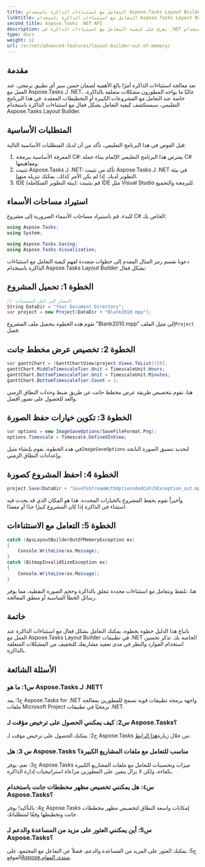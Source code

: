 ```yaml
---
title: التعامل مع استثناءات الذاكرة باستخدام Aspose.Tasks Layout Builder
linktitle: التعامل مع استثناءات الذاكرة باستخدام Aspose.Tasks Layout Builder
second_title: Aspose.Tasks .NET API
description: تعرف على كيفية التعامل مع استثناءات الذاكرة في .NET باستخدام Aspose.Tasks Layout Builder بكفاءة. دليل خطوة بخطوة مع أمثلة التعليمات البرمجية.
type: docs
weight: 12
url: /ar/net/advanced-features/layout-builder-out-of-memory/
---
```

## مقدمة

تعد معالجة استثناءات الذاكرة أمرًا بالغ الأهمية لضمان حسن سير أي تطبيق برمجي. عند العمل مع Aspose.Tasks لـ .NET، غالبًا ما يواجه المطورون مشكلات متعلقة بالذاكرة، خاصة عند التعامل مع المشروعات الكبيرة أو التخطيطات المعقدة. في هذا البرنامج التعليمي، سنستكشف كيفية التعامل بشكل فعال مع استثناءات الذاكرة باستخدام Aspose.Tasks Layout Builder.

## المتطلبات الأساسية

قبل الغوص في هذا البرنامج التعليمي، تأكد من أن لديك المتطلبات الأساسية التالية:

1. المعرفة الأساسية ببرمجة C#: يفترض هذا البرنامج التعليمي الإلمام ببناء جملة C# ومفاهيمها.
2.  تثبيت Aspose.Tasks لـ .NET: تأكد من تثبيت Aspose.Tasks لـ .NET في بيئة التطوير لديك. إذا لم يكن الأمر كذلك، يمكنك تنزيله من[هنا](https://releases.aspose.com/tasks/net/).
3. IDE (بيئة التطوير المتكاملة): قم بتثبيت IDE مثل Visual Studio للبرمجة والتجميع.

## استيراد مساحات الأسماء

للبدء، قم باستيراد مساحات الأسماء الضرورية إلى مشروع C# الخاص بك:

```csharp
using Aspose.Tasks;
using System;

using Aspose.Tasks.Saving;
using Aspose.Tasks.Visualization;

```

دعونا نقسم رمز المثال المقدم إلى خطوات متعددة لفهم كيفية التعامل مع استثناءات الذاكرة باستخدام Aspose.Tasks Layout Builder بشكل فعال:

## الخطوة 1: تحميل المشروع

```csharp
// المسار إلى دليل المستندات.
String DataDir = "Your Document Directory";
var project = new Project(DataDir + "Blank2010.mpp");
```

 تقوم هذه الخطوة بتحميل ملف المشروع "Blank2010.mpp" إلى مثيل الملف`Project` فصل.

## الخطوة 2: تخصيص عرض مخطط جانت

```csharp
var ganttChart = (GanttChartView)project.Views.ToList()[0];
ganttChart.MiddleTimescaleTier.Unit = TimescaleUnit.Hours;
ganttChart.BottomTimescaleTier.Unit = TimescaleUnit.Minutes;
ganttChart.BottomTimescaleTier.Count = 1;
```

هنا، نقوم بتخصيص طريقة عرض مخطط جانت عن طريق ضبط وحدات النطاق الزمني والعد للحصول على تصور أفضل.

## الخطوة 3: تكوين خيارات حفظ الصورة

```csharp
var options = new ImageSaveOptions(SaveFileFormat.Png);
options.Timescale = Timescale.DefinedInView;
```

 في هذه الخطوة، نقوم بإنشاء مثيل`ImageSaveOptions` لتحديد تنسيق الصورة الناتجة وإعدادات النطاق الزمني.

## الخطوة 4: احفظ المشروع كصورة

```csharp
project.Save(DataDir + "SaveToStreamWithOptionsAndCatchException_out.mpp", options);
```

وأخيراً نقوم بحفظ المشروع بالخيارات المحددة. هذا هو المكان الذي قد يحدث فيه استثناء في الذاكرة إذا كان المشروع كبيرًا جدًا أو معقدًا.

## الخطوة 5: التعامل مع الاستثناءات

```csharp
catch (ApsLayoutBuilderOutOfMemoryException ex)
{
    Console.WriteLine(ex.Message);
}
catch (BitmapInvalidSizeException ex)
{
    Console.WriteLine(ex.Message);
}
```

هنا، نلتقط ونتعامل مع استثناءات محددة تتعلق بالذاكرة وحجم الصورة النقطية، مما يوفر رسائل الخطأ المناسبة أو منطق المعالجة.

## خاتمة

باتباع هذا الدليل خطوة بخطوة، يمكنك التعامل بشكل فعال مع استثناءات الذاكرة عند العمل مع Aspose.Tasks Layout Builder في تطبيقات .NET الخاصة بك. تذكر تحسين استخدام الموارد والنظر في مدى تعقيد مشاريعك للتخفيف من المشكلات المتعلقة بالذاكرة.

## الأسئلة الشائعة

### س1: ما هو Aspose.Tasks لـ .NET؟

ج1: يعد Aspose.Tasks for .NET واجهة برمجة تطبيقات قوية تسمح للمطورين بمعالجة ملفات Microsoft Project برمجيًا في تطبيقات .NET.

### س2: كيف يمكنني الحصول على ترخيص مؤقت لـ Aspose.Tasks؟

 ج2: يمكنك الحصول على ترخيص مؤقت لـ Aspose.Tasks من خلال زيارة[هذا الرابط](https://purchase.aspose.com/temporary-license/).

### س 3: هل Aspose.Tasks مناسب للتعامل مع ملفات المشاريع الكبيرة؟

ج3: نعم، يوفر Aspose.Tasks ميزات وتحسينات للتعامل مع ملفات المشاريع الكبيرة بكفاءة، ولكن لا يزال يتعين على المطورين مراعاة استراتيجيات إدارة الذاكرة.

### س٤: هل يمكنني تخصيص مظهر مخططات جانت باستخدام Aspose.Tasks؟

ج4: بالتأكيد! يوفر Aspose.Tasks إمكانات واسعة النطاق لتخصيص مظهر مخططات جانت وتخطيطها وفقًا لمتطلباتك.

### س5: أين يمكنني العثور على مزيد من المساعدة والدعم لـ Aspose.Tasks؟

 ج5: يمكنك العثور على المزيد من المساعدة والدعم، فضلاً عن التفاعل مع المجتمع، على الموقع[Aspose.منتدى المهام](https://forum.aspose.com/c/tasks/15).